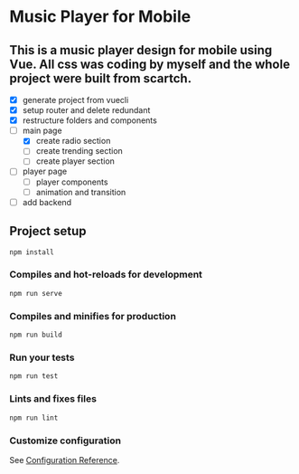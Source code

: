 # Music Player for Mobile

## This is a music player design for mobile using Vue. All css was coding by myself and the whole project were built from scartch. 

- [x] generate project from vuecli
- [x] setup router and delete redundant
- [x] restructure folders and components
- [ ] main page
    - [x] create radio section
    - [ ] create trending section
    - [ ] create player section
- [ ] player page
    - [ ] player components
    - [ ] animation and transition
- [ ] add backend

## Project setup
```
npm install
```

### Compiles and hot-reloads for development
```
npm run serve
```

### Compiles and minifies for production
```
npm run build
```

### Run your tests
```
npm run test
```

### Lints and fixes files
```
npm run lint
```

### Customize configuration
See [Configuration Reference](https://cli.vuejs.org/config/).
